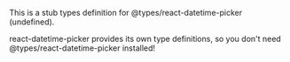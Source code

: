 This is a stub types definition for @types/react-datetime-picker (undefined).

react-datetime-picker provides its own type definitions, so you don't need @types/react-datetime-picker installed!